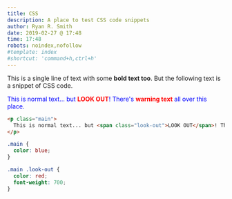 ```yaml
---
title: CSS
description: A place to test CSS code snippets
author: Ryan R. Smith
date: 2019-02-27 @ 17:48
time: 17:48
robots: noindex,nofollow
#template: index
#shortcut: 'command+h,ctrl+h'
---
```


This is a single line of text with some **bold text too**. But the following text is a snippet of CSS code.

<style>
.main { color:blue; }
.main .look-out { color:red; font-weight:700; }
</style>
<p class="main">
  This is normal text... but <span class="look-out">LOOK OUT</span>! There's <span class="look-out">warning text</span> all over this place.
</p>

```html
<p class="main">
  This is normal text... but <span class="look-out">LOOK OUT</span>! There's <span class="look-out">warning text</span> all over this place.
</p>
```

```css
.main {
  color: blue;
}

.main .look-out {
  color: red;
  font-weight: 700;
}
```
